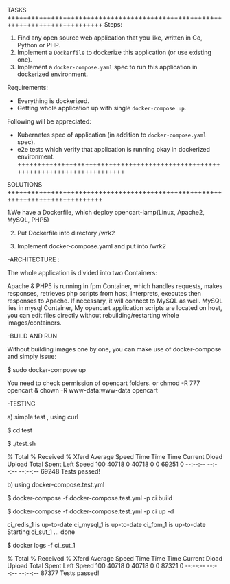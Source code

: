 TASKS
++++++++++++++++++++++++++++++++++++++++++++++++++++++++++++++++++++++++++++++
Steps:
1. Find any open source web application that you like, written in Go, Python or PHP.
2. Implement a `Dockerfile` to dockerize this application (or use existing one).
3. Implement a `docker-compose.yaml` spec to run this application in dockerized environment. 

Requirements:
- Everything is dockerized.
- Getting whole application up with single `docker-compose up`.

Following will be appreciated:
- Kubernetes spec of application (in addition to `docker-compose.yaml` spec).
- e2e tests which verify that application is running okay in dockerized environment.
++++++++++++++++++++++++++++++++++++++++++++++++++++++++++++++++++++++++++++++

SOLUTIONS
++++++++++++++++++++++++++++++++++++++++++++++++++++++++++++++++++++++++++++++

1.We have a Dockerfile, which deploy opencart-lamp(Linux, Apache2, MySQL, PHP5)

2. Put Dockerfile into directory /wrk2

3. Implement docker-compose.yaml and put into /wrk2

-ARCHITECTURE :

The whole application is divided into two Containers:

Apache & PHP5  is running in fpm Container, which handles requests, makes responses, retrieves php scripts from host, interprets, executes then responses to Apache. If necessary, it will connect to MySQL as well.
MySQL lies in mysql Container,
My opencart application scripts are located on host, you can edit files directly without rebuilding/restarting whole images/containers.

-BUILD AND RUN

Without building images one by one, you can make use of docker-compose and simply issue:

$ sudo docker-compose up

You need to check permission of opencart folders. or chmod -R 777 opencart & chown -R www-data:www-data opencart

-TESTING

a) simple test , using curl

$ cd test

$ ./test.sh

  % Total    % Received % Xferd  Average Speed   Time    Time     Time  Current
                                 Dload  Upload   Total   Spent    Left  Speed
100 40718    0 40718    0     0  69251      0 --:--:-- --:--:-- --:--:-- 69248
Tests passed!

b) using docker-compose.test.yml 

$ docker-compose -f docker-compose.test.yml -p ci build

$ docker-compose -f docker-compose.test.yml -p ci up -d

ci_redis_1 is up-to-date
ci_mysql_1 is up-to-date
ci_fpm_1 is up-to-date
Starting ci_sut_1 ... done

$ docker logs -f ci_sut_1

  % Total    % Received % Xferd  Average Speed   Time    Time     Time  Current
                                 Dload  Upload   Total   Spent    Left  Speed
100 40718    0 40718    0     0  87321      0 --:--:-- --:--:-- --:--:-- 87377
Tests passed!

